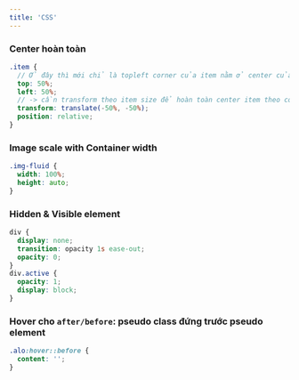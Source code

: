```yaml
---
title: 'CSS'
---
```


### Center hoàn toàn

```scss
.item {
  // Ở đây thì mới chỉ là topleft corner của item nằm ở center của container
  top: 50%;
  left: 50%;
  // -> cần transform theo item size để hoàn toàn center item theo container
  transform: translate(-50%, -50%);
  position: relative;
}
```

### Image scale with Container width

```css
.img-fluid {
  width: 100%;
  height: auto;
}
```

### Hidden & Visible element

```scss
div {
  display: none;
  transition: opacity 1s ease-out;
  opacity: 0;
}
div.active {
  opacity: 1;
  display: block;
}
```

### Hover cho `after/before`: pseudo class đứng trước pseudo element

```scss
.alo:hover::before {
  content: '';
}
```
